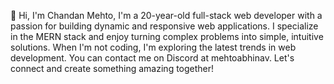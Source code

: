 👋 Hi, I'm Chandan Mehto,
I'm a 20-year-old full-stack web developer with a passion for building dynamic and responsive web applications.
I specialize in the MERN stack and enjoy turning complex problems into simple, intuitive solutions.
When I'm not coding, I'm exploring the latest trends in web development. You can contact me on Discord at mehtoabhinav.
Let's connect and create something amazing together!

<!---
Iamchandanmehto/Iamchandanmehto is a ✨ special ✨ repository because its `README.md` (this file) appears on your GitHub profile.
You can click the Preview link to take a look at your changes.
--->
